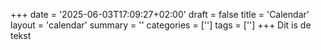 +++
date = '2025-06-03T17:09:27+02:00'
draft = false
title = 'Calendar'
layout = 'calendar'
summary = ''
categories = ['']
tags = ['']
+++
Dit is de tekst
